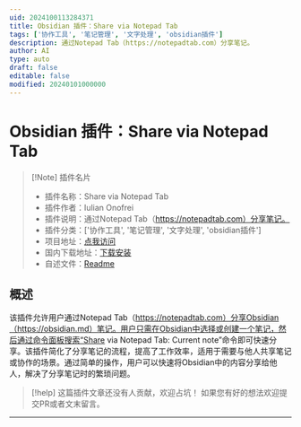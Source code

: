 ```yaml
---
uid: 2024100113284371
title: Obsidian 插件：Share via Notepad Tab
tags: ['协作工具', '笔记管理', '文字处理', 'obsidian插件']
description: 通过Notepad Tab（https://notepadtab.com）分享笔记。
author: AI
type: auto
draft: false
editable: false
modified: 20240101000000
---
```


# Obsidian 插件：Share via Notepad Tab

> [!Note] 插件名片
> - 插件名称：Share via Notepad Tab
> - 插件作者：Iulian Onofrei
> - 插件说明：通过Notepad Tab（https://notepadtab.com）分享笔记。
> - 插件分类：['协作工具', '笔记管理', '文字处理', 'obsidian插件']
> - 项目地址：[点我访问](https://github.com/revolter/obsidian-share-via-notepad-tab-plugin)
> - 国内下载地址：[下载安装](https://pkmer.cn/products/plugin/pluginMarket/?share-via-notepad-tab)
> - 自述文件：[Readme](https://ghproxy.net/https://raw.githubusercontent.com/revolter/obsidian-share-via-notepad-tab-plugin/master/README.md)



## 概述

该插件允许用户通过Notepad Tab（https://notepadtab.com）分享Obsidian（https://obsidian.md）笔记。用户只需在Obsidian中选择或创建一个笔记，然后通过命令面板搜索“Share via Notepad Tab: Current note”命令即可快速分享。该插件简化了分享笔记的流程，提高了工作效率，适用于需要与他人共享笔记或协作的场景。通过简单的操作，用户可以快速将Obsidian中的内容分享给他人，解决了分享笔记时的繁琐问题。


> [!help] 
> 这篇插件文章还没有人贡献，欢迎占坑！
> 如果您有好的想法欢迎提交PR或者文末留言。
> 

---



